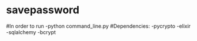 savepassword
============
#In order to run
-python command_line.py
#Dependencies:
-pycrypto
-elixir
-sqlalchemy
-bcrypt

